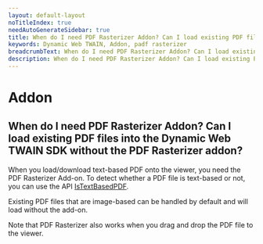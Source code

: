 ```yaml
---
layout: default-layout
noTitleIndex: true
needAutoGenerateSidebar: true
title: When do I need PDF Rasterizer Addon? Can I load existing PDF files into the Dynamic Web TWAIN SDK without the PDF Rasterizer addon?
keywords: Dynamic Web TWAIN, Addon, padf rasterizer
breadcrumbText: When do I need PDF Rasterizer Addon? Can I load existing PDF files into the Dynamic Web TWAIN SDK without the PDF Rasterizer addon?
description: When do I need PDF Rasterizer Addon? Can I load existing PDF files into the Dynamic Web TWAIN SDK without the PDF Rasterizer addon?
---
```


# Addon

## When do I need PDF Rasterizer Addon? Can I load existing PDF files into the Dynamic Web TWAIN SDK without the PDF Rasterizer addon?

When you load/download text-based PDF onto the viewer, you need the PDF Rasterizer Add-on. To detect whether a PDF file is text-based or not, you can use the API <a href="https://www.dynamsoft.com/web-twain/docs/info/api/Addon_PDF.html?ver=latest#istextbasedpdf" target="_blank">IsTextBasedPDF</a>.

Existing PDF files that are image-based can be handled by default and will load without the add-on.

Note that PDF Rasterizer also works when you drag and drop the PDF file to the viewer.
